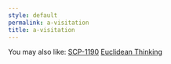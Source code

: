 ```yaml
---
style: default
permalink: a-visitation
title: a-visitation
---
```

You may also like:
[SCP-1190](http://scp-wiki.net/scp-1190)
[Euclidean Thinking](http://scp-wiki.net/euclidean-thinking)